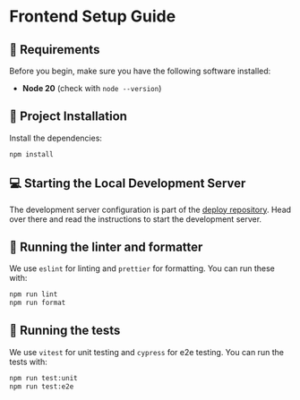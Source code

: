 # Frontend Setup Guide

## **📌 Requirements**

Before you begin, make sure you have the following software installed:

- **Node 20** (check with `node --version`)

## **🚀 Project Installation**

Install the dependencies:

```sh
npm install
```

## **💻 Starting the Local Development Server**

The development server configuration is part of the [deploy repository](). Head over there and read the instructions to start the development server.

## **📝 Running the linter and formatter**

We use `eslint` for linting and `prettier` for formatting. You can run these with:

```sh
npm run lint
npm run format
```

## **🧪 Running the tests**

We use `vitest` for unit testing and `cypress` for e2e testing. You can run the tests with:

```sh
npm run test:unit
npm run test:e2e
```